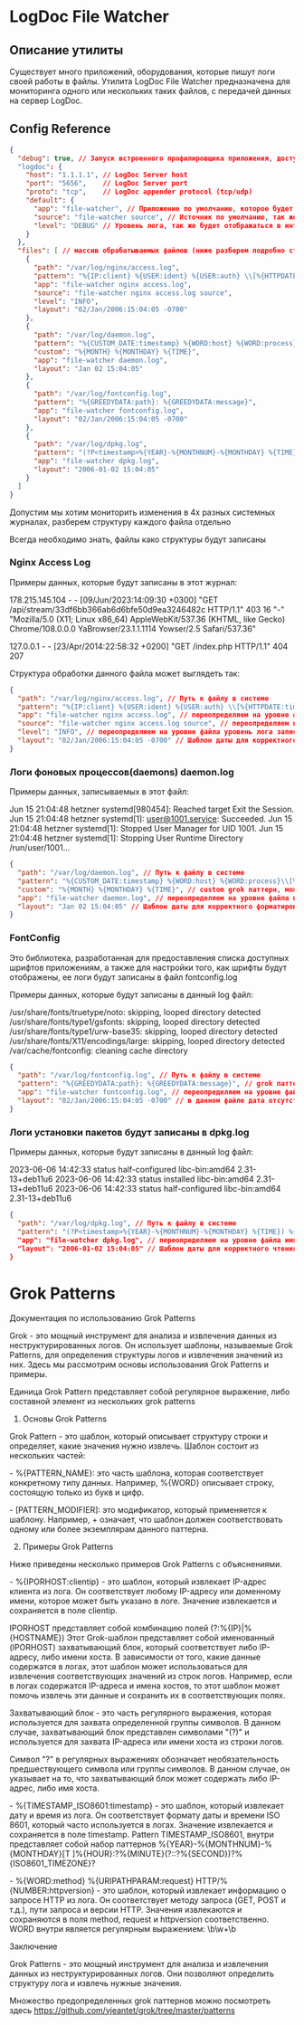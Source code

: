 # LogDoc File Watcher

## Описание утилиты

Существует много приложений, оборудования, которые пишут логи своей работы в файлы. Утилита LogDoc File Watcher предназначена для мониторинга одного или нескольких таких файлов, с передачей данных на сервер LogDoc.

## Config Reference

```json
{
  "debug": true, // Запуск встроенного профилировщика приложения, доступен по адресу http://localhost:6060/debug/pprof/
  "logdoc": {
    "host": "1.1.1.1", // LogDoc Server host
    "port": "5656",    // LogDoc Server port
    "proto": "tcp",    // LogDoc appender protocol (tcp/udp)
    "default": {
      "app": "file-watcher", // Приложение по умолчанию, которое будет отображаться в интерфейсе LogDoc (если не будет переопределено на уровне файла ниже)
      "source": "file-watcher source", // Источник по умолчанию, так же будет отображаться в интерфейсе LogDoc (если не будет переопределено на уровне файла ниже)
      "level": "DEBUG" // Уровень лога, так же будет отображаться в интерфейсе LogDoc (если не будет переопределено на уровне файла ниже)
    }
  },
  "files": [ // массив обрабатываемых файлов (ниже разберем подробно структуры)
    {
      "path": "/var/log/nginx/access.log",
      "pattern": "%{IP:client} %{USER:ident} %{USER:auth} \\[%{HTTPDATE:timestamp}\\] \"%{WORD:method} %{URIPATHPARAM:request}",
      "app": "file-watcher nginx access.log",
      "source": "file-watcher nginx access.log source",
      "level": "INFO",
      "layout": "02/Jan/2006:15:04:05 -0700"
    },
    {
      "path": "/var/log/daemon.log",
      "pattern": "%{CUSTOM_DATE:timestamp} %{WORD:host} %{WORD:process}\\[%{NUMBER:pid}\\]: %{GREEDYDATA:message}.",
      "custom": "%{MONTH} %{MONTHDAY} %{TIME}",
      "app": "file-watcher daemon.log",
      "layout": "Jan 02 15:04:05"
    },
    {
      "path": "/var/log/fontconfig.log",
      "pattern": "%{GREEDYDATA:path}: %{GREEDYDATA:message}",
      "app": "file-watcher fontconfig.log",
      "layout": "02/Jan/2006:15:04:05 -0700"
    },
    {
      "path": "/var/log/dpkg.log",
      "pattern": "(?P<timestamp>%{YEAR}-%{MONTHNUM}-%{MONTHDAY} %{TIME}) %{DATA:message}:%{DATA:arch} %{GREEDYDATA:version}",
      "app": "file-watcher dpkg.log",
      "layout": "2006-01-02 15:04:05"
    }
  ]
}
```

Допустим мы хотим мониторить изменения в 4х разных системных журналах, разберем структуру каждого файла отдельно

Всегда необходимо знать, файлы како структуры будут записаны 

### Nginx Access Log

Примеры данных, которые будут записаны в этот журнал:

178.215.145.104 - - [09/Jun/2023:14:09:30 +0300] "GET /api/stream/33df6bb366ab6d6bfe50d9ea3246482c HTTP/1.1" 403 16 "-" "Mozilla/5.0 (X11; Linux x86_64) AppleWebKit/537.36 (KHTML, like Gecko) Chrome/108.0.0.0 YaBrowser/23.1.1.1114 Yowser/2.5 Safari/537.36"

127.0.0.1 - - [23/Apr/2014:22:58:32 +0200] "GET /index.php HTTP/1.1" 404 207

Структура обработки данного файла может выглядеть так:

```json
{
  "path": "/var/log/nginx/access.log", // Путь к файлу в системе
  "pattern": "%{IP:client} %{USER:ident} %{USER:auth} \\[%{HTTPDATE:timestamp}\\] \"%{WORD:method} %{URIPATHPARAM:uri} (?P<http_version>%{WORD}/%{NUMBER})\" %{NUMBER:http_response_code} %{NUMBER:content_size} \"%{GREEDYDATA:url}(?:-%{URI})?\" \"%{DATA:referer}\"", // grok паттерн для разбора строки на поля с данными (ниже рассмотрим примеры паттернов с их подробным описанием)
  "app": "file-watcher nginx access.log", // переопределяем на уровне файла имя приложения LogDoc
  "source": "file-watcher nginx access.log source", // переопределяем на уровне файла источник данных для LogDoc
  "level": "INFO", // переопределяем на уровне файла уровень лога записи в LogDoc
  "layout": "02/Jan/2006:15:04:05 -0700" // Шаблон даты для корректного форматирования timestamp данных из файла, как видно из примера строк лога, дата приходит в формате [09/Jun/2023:14:09:30 +0300]
}
```

### Логи фоновых процессов(daemons) daemon.log

Примеры данных, записываемых в этот файл:

Jun 15 21:04:48 hetzner systemd[980454]: Reached target Exit the Session.
Jun 15 21:04:48 hetzner systemd[1]: user@1001.service: Succeeded.
Jun 15 21:04:48 hetzner systemd[1]: Stopped User Manager for UID 1001.
Jun 15 21:04:48 hetzner systemd[1]: Stopping User Runtime Directory /run/user/1001...

```json    {
{
  "path": "/var/log/daemon.log", // Путь к файлу в системе
  "pattern": "%{CUSTOM_DATE:timestamp} %{WORD:host} %{WORD:process}\\[%{NUMBER:pid}\\]: %{GREEDYDATA:message}.", // grok паттерн для разбора строки на поля с данными (ниже рассмотрим примеры паттернов с их подробным описанием)
  "custom": "%{MONTH} %{MONTHDAY} %{TIME}", // custom grok паттерн, можно указать его, при отсутсвии подходящего grok паттерна, либо сделать6 как в примере с файлом dpkg.log ниже (timestamp)
  "app": "file-watcher daemon.log", // переопределяем на уровне файла имя приложения LogDoc
  "layout": "Jan 02 15:04:05" // Шаблон даты для корректного форматирования даты по умолчанию
}    
```

### FontConfig

Это библиотека, разработанная для предоставления списка доступных шрифтов приложениям, а также для настройки того, как шрифты будут отображены, ее логи будут записаны в файл fontconfig.log

Примеры данных, которые будут записаны в данный log файл:

/usr/share/fonts/truetype/noto: skipping, looped directory detected
/usr/share/fonts/type1/gsfonts: skipping, looped directory detected
/usr/share/fonts/type1/urw-base35: skipping, looped directory detected
/usr/share/fonts/X11/encodings/large: skipping, looped directory detected
/var/cache/fontconfig: cleaning cache directory

```json
{
  "path": "/var/log/fontconfig.log", // Путь к файлу в системе
  "pattern": "%{GREEDYDATA:path}: %{GREEDYDATA:message}", // grok паттерн для разбора строки на поля с данными (ниже рассмотрим примеры паттернов с их подробным описанием)
  "app": "file-watcher fontconfig.log", // переопределяем на уровне файла имя приложения LogDoc
  "layout": "02/Jan/2006:15:04:05 -0700" // в данном файле дата отсутствует, LogDoc же требует наличия даты источника лога, укажем шаблон даты для корректного форматирования даты по умолчанию
}
```

### Логи установки пакетов будут записаны в dpkg.log

Примеры данных, которые будут записаны в данный log файл:

2023-06-06 14:42:33 status half-configured libc-bin:amd64 2.31-13+deb11u6
2023-06-06 14:42:33 status installed libc-bin:amd64 2.31-13+deb11u6
2023-06-06 14:42:33 status half-configured libc-bin:amd64 2.31-13+deb11u6

```json
{
  "path": "/var/log/dpkg.log", // Путь к файлу в системе
  "pattern": "(?P<timestamp>%{YEAR}-%{MONTHNUM}-%{MONTHDAY} %{TIME}) %{DATA:message}:%{DATA:arch} %{GREEDYDATA:version}", // подходящего grok паттерна для разбора даты нет, сделаем свой объединенный паттерн из нескольких отдельных токенов строки %{YEAR}-%{MONTHNUM}-%{MONTHDAY} %{TIME} (ниже рассмотрим примеры паттернов с их подробным описанием)
  "app": "file-watcher dpkg.log", // переопределяем на уровне файла имя приложения LogDoc
  "layout": "2006-01-02 15:04:05" // Шаблон даты для корректного чтения даты поля timestamp
}
```

# Grok Patterns

Документация по использованию Grok Patterns

Grok - это мощный инструмент для анализа и извлечения данных из неструктурированных логов. Он использует шаблоны, называемые Grok Patterns, для определения структуры логов и извлечения значений из них. Здесь мы рассмотрим основы использования Grok Patterns и примеры.

Единица Grok Pattern представляет собой регулярное выражение, либо составной элемент из нескольких grok patterns

1. Основы Grok Patterns

Grok Pattern - это шаблон, который описывает структуру строки и определяет, какие значения нужно извлечь. Шаблон состоит из нескольких частей:

\- %{PATTERN_NAME}: это часть шаблона, которая соответствует конкретному типу данных. Например, %{WORD} описывает строку, состоящую только из букв и цифр.

\- [PATTERN_MODIFIER]: это модификатор, который применяется к шаблону. Например, + означает, что шаблон должен соответствовать одному или более экземплярам данного паттерна.

2. Примеры Grok Patterns

Ниже приведены несколько примеров Grok Patterns с объяснениями.

\- %{IPORHOST:clientip} - это шаблон, который извлекает IP-адрес клиента из лога. Он соответствует любому IP-адресу или доменному имени, которое может быть указано в логе. Значение извлекается и сохраняется в поле clientip.

IPORHOST представляет собой комбинацию полей (?:%{IP}|%{HOSTNAME}) Этот Grok-шаблон представляет собой именованный (IPORHOST) захватывающий блок, который соответствует либо IP-адресу, либо имени хоста. В зависимости от того, какие данные содержатся в логах, этот шаблон может использоваться для извлечения соответствующих значений из строк логов. Например, если в логах содержатся IP-адреса и имена хостов, то этот шаблон может помочь извлечь эти данные и сохранить их в соответствующих полях.

Захватывающий блок - это часть регулярного выражения, которая используется для захвата определенной группы символов. В данном случае, захватывающий блок представлен символами "(?)" и используется для захвата IP-адреса или имени хоста из строки логов.

Символ "?" в регулярных выражениях обозначает необязательность предшествующего символа или группы символов. В данном случае, он указывает на то, что захватывающий блок может содержать либо IP-адрес, либо имя хоста.

\- %{TIMESTAMP_ISO8601:timestamp} - это шаблон, который извлекает дату и время из лога. Он соответствует формату даты и времени ISO 8601, который часто используется в логах. Значение извлекается и сохраняется в поле timestamp. Pattern TIMESTAMP_ISO8601, внутри представляет собой набор паттернов %{YEAR}-%{MONTHNUM}-%{MONTHDAY}[T ]%{HOUR}:?%{MINUTE}(?::?%{SECOND})?%{ISO8601_TIMEZONE}? 

\- %{WORD:method} %{URIPATHPARAM:request} HTTP/%{NUMBER:httpversion} - это шаблон, который извлекает информацию о запросе HTTP из лога. Он соответствует методу запроса (GET, POST и т.д.), пути запроса и версии HTTP. Значения извлекаются и сохраняются в поля method, request и httpversion соответственно. WORD внутри является регулярным выражением: \b\w+\b

Заключение

Grok Patterns - это мощный инструмент для анализа и извлечения данных из неструктурированных логов. Они позволяют определить структуру лога и извлечь нужные значения.

Множество предопределенных grok паттернов можно посмотреть здесь https://github.com/vjeantet/grok/tree/master/patterns
